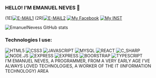 
### HELLO! I'M EMANUEL NEVES  🙂


(1E)[![E-MAIL1](https://img.shields.io/badge/Gmail-D14836?style=for-the-badge&logo=gmail&logoColor=white)](emanuel925286651@gmail.com)
(2R)[![E-MAIL2](https://img.shields.io/badge/Gmail-D14836?style=for-the-badge&logo=gmail&logoColor=white)](renato925286651@gmail.com)
[![My Facebook](https://img.shields.io/badge/Facebook-1877F2?style=for-the-badge&logo=facebook&logoColor=white)](https://www.facebook.com/emanuel.nevis.5)
[![My INST](https://img.shields.io/badge/Instagram-E4405F?style=for-the-badge&logo=instagram&logoColor=white)](https://www.instagram.com/emneves1/?hl=pt-br) 

![EmanuelNevess GitHub stats](https://github-readme-stats.vercel.app/api?username=EmanuelNevess&show_icons=true&theme=transparent)

### Technologies I use:
<div style="display: inline-block"> </br<>
<img  text-align="center" alt="HTML5" src="https://img.shields.io/badge/HTML5-E34F26?style=for-the-badge&logo=html5&logoColor=white"/>
<img  text-align="center" alt="CSS3" src="https://img.shields.io/badge/CSS3-1572B6?style=for-the-badge&logo=css3&logoColor=white"/>
<img  text-align="center" alt="JAVASCRIPT" src="https://img.shields.io/badge/JavaScript-F7DF1E?style=for-the-badge&logo=JavaScript&logoColor=white"/>
<img  text-align="center" alt="MYSQL" src="https://img.shields.io/badge/MySQL-00000F?style=for-the-badge&logo=mysql&logoColor=white"/>
<img  text-align="center" alt="REACT" src="https://img.shields.io/badge/React-20232A?style=for-the-badge&logo=react&logoColor=61DAFB"/>
<img  text-align="center" alt="C_SHARP" src="https://img.shields.io/badge/C%23-239120?style=for-the-badge&logo=c-sharp&logoColor=white"/>
<img  text-align="center" alt="NODE.JS" src="https://img.shields.io/badge/Node.js-43853D?style=for-the-badge&logo=node.js&logoColor=white"/>
<img  text-align="center" alt="EXPRESS" src="https://img.shields.io/badge/Express.js-404D59?style=for-the-badg"/>
<img  text-align="center" alt="EXPRESS" src="https://img.shields.io/badge/Microsoft_SQL_Server-CC2927?style=for-the-badge&logo=microsoft-sql-server&logoColor=white"/>
<img  text-align="center" alt="BOORSTRAP" src="https://img.shields.io/badge/Bootstrap-563D7C?style=for-the-badge&logo=bootstrap&logoColor=whit"/>
<img  text-align="center" alt="TYPESCRIPT"   text-align="center"  src="https://img.shields.io/badge/TypeScript-007ACC?style=for-the-badge&logo=typescript&logoColor=white"/>
</div>
I'M EMANUEL NEVES, A PROGRAMMER, FROM A VERY EARLY AGE I'VE ALWAYS LOVED TECHNOLOGIES, A WORKER OF THE IT (INFORMATION TECHNOLOGY) AREA

